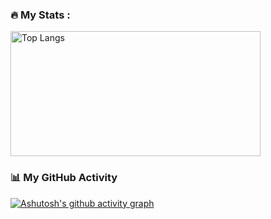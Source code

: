 ### :fire: My Stats :
  <img src="https://github-readme-stats.vercel.app/api/top-langs/?username=makishima44&layout=compact&theme=vision-friendly-dark" alt="Top Langs" height="200" width="400"/>
  
### :bar_chart: My GitHub Activity
[![Ashutosh's github activity graph](https://github-readme-activity-graph.vercel.app/graph?username=makishima44)](https://github.com/ashutosh00710/github-readme-activity-graph)

